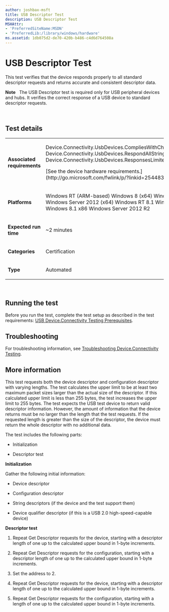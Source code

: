 ```yaml
---
author: joshbax-msft
title: USB Descriptor Test
description: USB Descriptor Test
MSHAttr:
- 'PreferredSiteName:MSDN'
- 'PreferredLib:/library/windows/hardware'
ms.assetid: 1db075d2-de70-420b-b486-c4d6d764508a
---
```


# USB Descriptor Test


This test verifies that the device responds properly to all standard descriptor requests and returns accurate and consistent descriptor data.

**Note**  
The USB Descriptor test is required only for USB peripheral devices and hubs. It verifies the correct response of a USB device to standard descriptor requests.

 

## Test details


<table>
<colgroup>
<col width="50%" />
<col width="50%" />
</colgroup>
<tbody>
<tr class="odd">
<td><p><strong>Associated requirements</strong></p></td>
<td><p>Device.Connectivity.UsbDevices.CompliesWithChap9 Device.Connectivity.UsbDevices.RespondAllStringRequests Device.Connectivity.UsbDevices.ResponsesLimitedByWlengthField</p>
<p>[See the device hardware requirements.](http://go.microsoft.com/fwlink/p/?linkid=254483)</p></td>
</tr>
<tr class="even">
<td><p><strong>Platforms</strong></p></td>
<td><p>Windows RT (ARM-based) Windows 8 (x64) Windows 8 (x86) Windows Server 2012 (x64) Windows RT 8.1 Windows 8.1 x64 Windows 8.1 x86 Windows Server 2012 R2</p></td>
</tr>
<tr class="odd">
<td><p><strong>Expected run time</strong></p></td>
<td><p>~2 minutes</p></td>
</tr>
<tr class="even">
<td><p><strong>Categories</strong></p></td>
<td><p>Certification</p></td>
</tr>
<tr class="odd">
<td><p><strong>Type</strong></p></td>
<td><p>Automated</p></td>
</tr>
</tbody>
</table>

 

## Running the test


Before you run the test, complete the test setup as described in the test requirements: [USB Device.Connectivity Testing Prerequisites](usb-deviceconnectivity-testing-prerequisites.md).

## Troubleshooting


For troubleshooting information, see [Troubleshooting Device.Connectivity Testing](troubleshooting-deviceconnectivity-testing.md).

## More information


This test requests both the device descriptor and configuration descriptor with varying lengths. The test calculates the upper limit to be at least two maximum packet sizes larger than the actual size of the descriptor. If this calculated upper limit is less than 255 bytes, the test increases the upper limit to 255 bytes. The test expects the USB test device to return valid descriptor information. However, the amount of information that the device returns must be no larger than the length that the test requests. If the requested length is greater than the size of the descriptor, the device must return the whole descriptor with no additional data.

The test includes the following parts:

-   Initialization

-   Descriptor test

**Initialization**

Gather the following initial information:

-   Device descriptor

-   Configuration descriptor

-   String descriptors (if the device and the test support them)

-   Device qualifier descriptor (if this is a USB 2.0 high-speed-capable device)

**Descriptor test**

1.  Repeat Get Descriptor requests for the device, starting with a descriptor length of one up to the calculated upper bound in 1-byte increments.

2.  Repeat Get Descriptor requests for the configuration, starting with a descriptor length of one up to the calculated upper bound in 1-byte increments.

3.  Set the address to 2.

4.  Repeat Get Descriptor requests for the device, starting with a descriptor length of one up to the calculated upper bound in 1-byte increments.

5.  Repeat Get Descriptor requests for the configuration, starting with a length of one up to the calculated upper bound in 1-byte increments.

 

 






